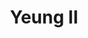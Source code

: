 ---
layout: place
title: "Yeung II"
permalink: /new-jersey/hoboken/yeung-ii.html
stateAbbr: NJ
stateName: New Jersey
cityName: Hoboken
seo:
  name: "Yeung II"
  type: Restaurant
  links: http://www.yeung2sushi.com/
description: "Snug spot for dine-in or delivery Chinese & Japanese staples, plus sushi & vegetarian options. Looking for sushi in Hoboken, New Jersey? Check out Yeung II f..."
place_id: ChIJNTW-MthZwokRsyTH5DySbdk
photos:
  - name: >-
      places/ChIJNTW-MthZwokRsyTH5DySbdk/photos/AeeoHcJgt0KP4JvvTUDpp4PD94WwoeOTvI8Oynr4BZMCR-FIfL86NcXS_o7YJm1BTkw_S5l7oLilk2qmEX9OhzQlla042Ynl46LdyYLG8uqGLp8gRgMP1KIM3Way4OxQdO2JCmfoaVx8mcy1i1oyula0Sidv4mQ4ypOj1W2qw_mJP2v56rbBbGkhNARgQy21iPhfrmbuTHDeebEu8a8i2S5AHctTCACtjtJlnA0qawEYSefXMLSSshHA-WodOlMNey3a-X1ZwJtcX5_hfc-ZUK5nT7dWewNnXzOoUm09wuT9GLiF7gexSMJuuVO8bWxhg2_u4IHxVhXbQqP6SKSM2QCjNgV1nUWtGknu4XMdmYm_fnK98wiNmQoEGBXge2WfeqV33S_Re70b5r2Fz7-wLeftTBBO1ck0y_UlUlbmBX1vIUCa9w
    widthPx: 4032
    heightPx: 3024
    authorAttributions:
      - displayName: Marcello D'Aureli
        uri: https://maps.google.com/maps/contrib/104943397697325629919
        photoUri: >-
          https://lh3.googleusercontent.com/a-/ALV-UjXxnWLatdzKgRS_zOLFTq_cHBupr0kbgf972xXd4DoT1ADnXUYuHA=s100-p-k-no-mo
    flagContentUri: >-
      https://www.google.com/local/imagery/report/?cb_client=maps_api_places.places_api&image_key=!1e10!2sCIHM0ogKEICAgIDm-4XRVg&hl=en-US
    googleMapsUri: >-
      https://www.google.com/maps/place//data=!3m4!1e2!3m2!1sCIHM0ogKEICAgIDm-4XRVg!2e10!4m2!3m1!1s0x89c259d832be3535:0xd96d923ce4c724b3
  - name: >-
      places/ChIJNTW-MthZwokRsyTH5DySbdk/photos/AeeoHcLMKEqUDj0BKnA10WPC0G5hLU4X5D7iLT49x-FcauP9OKS5fW30mEISzFntJnQkTDraj4MuwWE7mmXu2-rTwbWD-9LIJiIIKMYLj6qZk4fzkM3k0NV3335SjrYaxa1zAxuocGe6RBuOnTpTJwhuTERVJsO4VmJ5FBRsikob6vy8iSoGAxBjGoxUFAZP-QCAsoBt2S-jngQTw_QQnrMr0spDk4OoyzNeo6GfOuV0tkExBVAVGGNYSjts565d0DpjFxg6W7f5gWe2nXigDWNCrOrr4IG0Mjmck6_qijX-KQk
    widthPx: 1488
    heightPx: 983
    authorAttributions:
      - displayName: Yeung II
        uri: https://maps.google.com/maps/contrib/108903509044911751943
        photoUri: >-
          https://lh3.googleusercontent.com/a-/ALV-UjVc0zXdvyH1D2d7g48PxMq1INdpH9trbznxzlaVO8912phR-g=s100-p-k-no-mo
    flagContentUri: >-
      https://www.google.com/local/imagery/report/?cb_client=maps_api_places.places_api&image_key=!1e10!2sAF1QipPve5GRVIK-oYjaUKZE9dGKgQ8NqjYADNDnafs&hl=en-US
    googleMapsUri: >-
      https://www.google.com/maps/place//data=!3m4!1e2!3m2!1sAF1QipPve5GRVIK-oYjaUKZE9dGKgQ8NqjYADNDnafs!2e10!4m2!3m1!1s0x89c259d832be3535:0xd96d923ce4c724b3
  - name: >-
      places/ChIJNTW-MthZwokRsyTH5DySbdk/photos/AeeoHcLG6cgwaqpy9Jl3JIWOqLHSMjyToKKdrR0257IQ1jJBmM1OdkGy8EogRmcQqIXPiz6R9hi1N30SH5xqrVWXWjoO3U4it0UNdnZ5k0bXzbfCmbFxA6T6XKDQH1fMzCKDIZQjGRJCivszfJ_1xA5mKNOP2DYl9DAFFfKfG3TMmGUDhWcEGfdRhewf-IwRR33CRP33qLCkBlnNg3IXJEfxIsonkR5Wxy-Es6Aa39Pb-ZuXRjHhuh7RWPebkAG_0MLnjQHq6W3m487I-YuEBYECFJ2wgAdufDExhx9eYQbAmTKVmAZdb-E93CeELewIr92sijMe9_5OcnfOoBTKCDokpmCKJnAz0eDv2-ilGwS1Tn8qpGIp6lVyRqfP47JSmO0dOdzBfArzHzUoZMEuz3j5mw93uWpAX0sxANX-gzQYo8HEeg
    widthPx: 3024
    heightPx: 4032
    authorAttributions:
      - displayName: Ty Nie
        uri: https://maps.google.com/maps/contrib/106614937737848797307
        photoUri: >-
          https://lh3.googleusercontent.com/a-/ALV-UjUfHzKVeurYA67V56oFOc1FE9DykZR9One7910yONqQEucyUtY=s100-p-k-no-mo
    flagContentUri: >-
      https://www.google.com/local/imagery/report/?cb_client=maps_api_places.places_api&image_key=!1e10!2sCIHM0ogKEICAgICp2b-hew&hl=en-US
    googleMapsUri: >-
      https://www.google.com/maps/place//data=!3m4!1e2!3m2!1sCIHM0ogKEICAgICp2b-hew!2e10!4m2!3m1!1s0x89c259d832be3535:0xd96d923ce4c724b3
  - name: >-
      places/ChIJNTW-MthZwokRsyTH5DySbdk/photos/AeeoHcJJIZ0j7GE2fYpjLdxv2j2Re4Q_xWOoM3ajHhpaxvXYxFsXixvih5VObDWW9MpuwYoGmMMUzDzYw3GDlOw-UuPW8SEPpr3tZ8Ui4P9zlkanaRoAuMK0HyVbHRWiiJPop3ohjrAc3Sya1QVlvkgBD8prhmUbhES1GF7c8M_LOGvspPM87JuEmG3bVfSbhoHHON-2Mu1I-N6uDGHKVe6t9L1AJrxQnbc2TBtzG5p3eX0zdGi3tIJDxyvfvCpyO_fuhU5pQx5PdDw0Mu68ARf9hy8ZT3Tedtw1rnDwJx0vzQsKIdu-d3rUln5YAkHCPdO_C5HXuN-KqTwlR1Ro7T94GtLmJo0Drbj9si_LOVO2_M-nyDBGWM0MZmF_vuTKqxH4HkMfEDtSNEJqJBsU8LGPA2izbK-hV1kOY40o5nNJVDS_7g
    widthPx: 2268
    heightPx: 4032
    authorAttributions:
      - displayName: Valeriia Blunt
        uri: https://maps.google.com/maps/contrib/106115765498166069808
        photoUri: >-
          https://lh3.googleusercontent.com/a-/ALV-UjUB7MnjS9SpWvpps3wP0ICWLZWZoVtmcGhsTBn621ltg7uUjHbf=s100-p-k-no-mo
    flagContentUri: >-
      https://www.google.com/local/imagery/report/?cb_client=maps_api_places.places_api&image_key=!1e10!2sCIHM0ogKEICAgIDbiJSJKA&hl=en-US
    googleMapsUri: >-
      https://www.google.com/maps/place//data=!3m4!1e2!3m2!1sCIHM0ogKEICAgIDbiJSJKA!2e10!4m2!3m1!1s0x89c259d832be3535:0xd96d923ce4c724b3
  - name: >-
      places/ChIJNTW-MthZwokRsyTH5DySbdk/photos/AeeoHcK1NzuoBXnmS6TbO7QXrceKcKAjk9wS8jE-MgHxqOuN4uR_ww8e1i7dqwP001Bx4eb8otKSdYnySv-9uazgaywuM-M26kcUxfOv7kV2QmQ8C3FNoSo5-gHiVtHacmqqVbQKOOpeCbVDHdQr2sPEMCZvzjPUFxNmbAj5G8wuwttbYyJ6NVCD014YZZU76e0ngaJGPs8vHx1bTu47ZAk-bCAZYLcEN2qB0HM-Cx2Fv-ATFPBRQ0Cc3vzK5YaArKzfl5FFPzgKD2YxTSoI7I0n3nT5TjsFb1fHxiF5eQYERzmZ6ET6A4j_vofcVLZAaw8uAK6n6-Y03ibyq469varT-CZrow3QJxnznFf_mN9wviNeCIf4D2qX0-5hDeQOceFXq3o7UGgLzqu00dZcMnKNl54A7O1UtN8-rT5zbENgROcTIQ
    widthPx: 3024
    heightPx: 4032
    authorAttributions:
      - displayName: Hector Hernandez
        uri: https://maps.google.com/maps/contrib/106402623538077583494
        photoUri: >-
          https://lh3.googleusercontent.com/a/ACg8ocJVq_GbkHVRHfAVtOr8w_Tus2NIT3KdA8kPh68R51oiv4Cv2g=s100-p-k-no-mo
    flagContentUri: >-
      https://www.google.com/local/imagery/report/?cb_client=maps_api_places.places_api&image_key=!1e10!2sCIHM0ogKEICAgICsrPW2Zw&hl=en-US
    googleMapsUri: >-
      https://www.google.com/maps/place//data=!3m4!1e2!3m2!1sCIHM0ogKEICAgICsrPW2Zw!2e10!4m2!3m1!1s0x89c259d832be3535:0xd96d923ce4c724b3
  - name: >-
      places/ChIJNTW-MthZwokRsyTH5DySbdk/photos/AeeoHcJcklEUbcCaVvYXfSOUWBnJoF_FzYqxrqhBgI-g8cgpI8Iw8azFFoxJvP-knuftOwe5Zq02Nl-QUVaxsExkPxnqk4-Q8oXHwyrtbUeSPzpKt4KNmekZ_M4RioLplIj7k8aHSjK7WXTHXEibW9B5zm82NItdVRJ7hxVdpF8shLY77-gh4JrRfyBunzx6mQ1w-tGs4-Dno9aesl-1680p9O_mV17reLHrxxA19rnjBuRns3kxvcWe0Uc-XmQRRfQcRNyjAMX3pRyxmPARothlLfGZV2G3rNzGgFHt9vSpxeg
    widthPx: 1512
    heightPx: 2016
    authorAttributions:
      - displayName: Yeung II
        uri: https://maps.google.com/maps/contrib/108903509044911751943
        photoUri: >-
          https://lh3.googleusercontent.com/a-/ALV-UjVc0zXdvyH1D2d7g48PxMq1INdpH9trbznxzlaVO8912phR-g=s100-p-k-no-mo
    flagContentUri: >-
      https://www.google.com/local/imagery/report/?cb_client=maps_api_places.places_api&image_key=!1e10!2sAF1QipMoo_HyxdGm1BnbMBdIkFaGqUf9yT8sk0j1PEA&hl=en-US
    googleMapsUri: >-
      https://www.google.com/maps/place//data=!3m4!1e2!3m2!1sAF1QipMoo_HyxdGm1BnbMBdIkFaGqUf9yT8sk0j1PEA!2e10!4m2!3m1!1s0x89c259d832be3535:0xd96d923ce4c724b3
  - name: >-
      places/ChIJNTW-MthZwokRsyTH5DySbdk/photos/AeeoHcIDJwzfm8h5CFTr7x9MZTLaLgBe_yI1z7NzEtVml0_csHbSeIrsAw_rjw6DCIZEzVv_BcFrTHOG9E2-EWtpedxqdd1UZRgNlwWKwcbLqMWfYcq9jHDHWulzI9vq8w88f-xCg51NjGN67C2K7btn90Z1BWjk4cSm4HvdTHN1xZ0QrMEoV8M3abjbdYhsDobOFGoppsNRryHPcQUC2H_3OEExa_oFn8UDuQjcX_YAVDr2POiygjisIQVUeOFZxs7fwm51QEfW0upP-Lu21MN1a2CYWPXdIjHRPUGmT3f9Pb4mJhYXFK_H5bWo6AeeSpTuoS89unPJeyamIMUr6gWpZPRa_MJl2BRMLnOHz7R-E0ujhRy_V7-Fqlova-2GEuJsqNuNkjbwrPPIO5hglviqYg6BhOKj6kC94JvUIkQN0vLZPA
    widthPx: 3024
    heightPx: 4032
    authorAttributions:
      - displayName: 'N'
        uri: https://maps.google.com/maps/contrib/104078230862722040731
        photoUri: >-
          https://lh3.googleusercontent.com/a/ACg8ocLsLAr4WcAgBRFaQmm_VtnTmHnoWA6EijUgOYHOD9zxuXZs9dXq=s100-p-k-no-mo
    flagContentUri: >-
      https://www.google.com/local/imagery/report/?cb_client=maps_api_places.places_api&image_key=!1e10!2sCIHM0ogKEICAgICfqueTeA&hl=en-US
    googleMapsUri: >-
      https://www.google.com/maps/place//data=!3m4!1e2!3m2!1sCIHM0ogKEICAgICfqueTeA!2e10!4m2!3m1!1s0x89c259d832be3535:0xd96d923ce4c724b3
  - name: >-
      places/ChIJNTW-MthZwokRsyTH5DySbdk/photos/AeeoHcJ_qXgG5Xp9qE9EnLCaEXIKlCwxF2kzHdsd4dDNFY-rReKgYB5jrjktAOgImLXC6RlmQqxiqSd9p4ziAcgcSCAACG9Gh5EM4u7ASNkhFG5X4t1wCfAVE6cj0iDI68Xog5OAk4WjiO3OaHi3hL70vy4Z1MA3HMvNNbkrxwjSaGKK0-3C1uE3sS0jh-XwvxSqMw4uqtVgRXoQUv6vqIJiBGwO-4TlGeFu07Bq3bA5p-F22MPbweMc4FXFj7cZ0J3p1X0NYiRIKfKIkNLcWGM01JPzWA-pCoVRPH5GnPi5tjM
    widthPx: 1512
    heightPx: 2016
    authorAttributions:
      - displayName: Yeung II
        uri: https://maps.google.com/maps/contrib/108903509044911751943
        photoUri: >-
          https://lh3.googleusercontent.com/a-/ALV-UjVc0zXdvyH1D2d7g48PxMq1INdpH9trbznxzlaVO8912phR-g=s100-p-k-no-mo
    flagContentUri: >-
      https://www.google.com/local/imagery/report/?cb_client=maps_api_places.places_api&image_key=!1e10!2sAF1QipNmVPwgZKqJvOdSh64smNb9iqLRi1w8F6LJk7Y&hl=en-US
    googleMapsUri: >-
      https://www.google.com/maps/place//data=!3m4!1e2!3m2!1sAF1QipNmVPwgZKqJvOdSh64smNb9iqLRi1w8F6LJk7Y!2e10!4m2!3m1!1s0x89c259d832be3535:0xd96d923ce4c724b3
  - name: >-
      places/ChIJNTW-MthZwokRsyTH5DySbdk/photos/AeeoHcJJ_XI0pix2vvKb818wgCecxIn3GG4ff7K-yXmBM9L6Qpvz-00Y1Lf3R5YsRZX8uZLheZOSJYoXHvE9Hxd1GVmdd3giRy1eKlg77mDNNWP2vVus8tr-XVR8CDStY5Zf7uplbAZlbih4cS-KY-hXrlMnlNiTUpRM_36H1pykjpVCApim8tVphS8CRaHAcss_r9epHUjorsvra9NKKCLbKWyJCF3-3xLFoPqpD_PnVqFN7r4b21q7fK4TqcF5xcgthhSxloKBBRXeOsDDY6R2jxi_07QsiXHJY_1zHK8divlnJxJxqdKHPb3wYGRclwYGqjbMn0ZEzx_Cwayy2O-WQPHZStMydwRdstWu0Yy31XlmS_ryi32uzixsvMJLKKj9vJ7Ovm3LBR_ymUjbfBlCqkrd7Gk3pnRoOPb2yu5fLxrdQjr5
    widthPx: 3000
    heightPx: 4000
    authorAttributions:
      - displayName: Allison L.
        uri: https://maps.google.com/maps/contrib/108407314544575913278
        photoUri: >-
          https://lh3.googleusercontent.com/a-/ALV-UjXE0U2hvtsTHoY23GdEv505NDbWNnlbgCIo0nuH_VoQIOnSJaLKxw=s100-p-k-no-mo
    flagContentUri: >-
      https://www.google.com/local/imagery/report/?cb_client=maps_api_places.places_api&image_key=!1e10!2sCIHM0ogKEICAgIC58uS81gE&hl=en-US
    googleMapsUri: >-
      https://www.google.com/maps/place//data=!3m4!1e2!3m2!1sCIHM0ogKEICAgIC58uS81gE!2e10!4m2!3m1!1s0x89c259d832be3535:0xd96d923ce4c724b3
  - name: >-
      places/ChIJNTW-MthZwokRsyTH5DySbdk/photos/AeeoHcJn5jFe_XxLuL-a-JQaD-YGL1GFfFAskU1tciL8NMj0251FbQoEVlrmt2cs3kDReV1vhGWDVJ_tn-DQu9QAArBN4keAw925lTygBTUqo7hbFHcZWW31ZKYJRa-u0tlboQhaoS5AXPfPZ87foMOqEZjx6PVih4crsiumlkdgELjGl0226BL4DbvfoBR8ttyhGR-3-hTdIvULyjnKAcANxVGq_YyJcMxL_317ZZJHMCxMZKD8_5FLePbse0qD0wFpFATo1GoGhAMsS3SnOXopK088nDbe016GPIbdPB7EEnBz7FZLCxN0YkLEoQimP2nDGBpCECeXWtHcV6G84PO5jhfj0A0TvTpul7dxtzVw7Y-iMxet1qxWaRGONecnKnWpW73JgpX11jT8ontvx2sfFP7Y12xyzA-SV6q5FRz9aPMMzg
    widthPx: 4032
    heightPx: 3024
    authorAttributions:
      - displayName: Marcello D'Aureli
        uri: https://maps.google.com/maps/contrib/104943397697325629919
        photoUri: >-
          https://lh3.googleusercontent.com/a-/ALV-UjXxnWLatdzKgRS_zOLFTq_cHBupr0kbgf972xXd4DoT1ADnXUYuHA=s100-p-k-no-mo
    flagContentUri: >-
      https://www.google.com/local/imagery/report/?cb_client=maps_api_places.places_api&image_key=!1e10!2sCIHM0ogKEICAgIDm-4XRZg&hl=en-US
    googleMapsUri: >-
      https://www.google.com/maps/place//data=!3m4!1e2!3m2!1sCIHM0ogKEICAgIDm-4XRZg!2e10!4m2!3m1!1s0x89c259d832be3535:0xd96d923ce4c724b3
address: 1120 Washington St, Hoboken, NJ 07030, USA
street: 1120 Washington St
city: Hoboken
state: NJ
zip: '07030'
country: USA
neighborhood: null
latitude: '40.750785'
longitude: '-74.027091'
accessibility_options:
  wheelchairAccessibleParking: false
business_status: OPERATIONAL
name: Yeung II
google_maps_links:
  directionsUri: >-
    https://www.google.com/maps/dir//''/data=!4m7!4m6!1m1!4e2!1m2!1m1!1s0x89c259d832be3535:0xd96d923ce4c724b3!3e0
  placeUri: https://maps.google.com/?cid=15667339468925772979
  writeAReviewUri: >-
    https://www.google.com/maps/place//data=!4m3!3m2!1s0x89c259d832be3535:0xd96d923ce4c724b3!12e1
  reviewsUri: >-
    https://www.google.com/maps/place//data=!4m4!3m3!1s0x89c259d832be3535:0xd96d923ce4c724b3!9m1!1b1
  photosUri: >-
    https://www.google.com/maps/place//data=!4m3!3m2!1s0x89c259d832be3535:0xd96d923ce4c724b3!10e5
primary_type: Asian Restaurant
opening_hours:
  regular: null
  current: null
secondary_opening_hours:
  regular:
    weekdayDescriptions: null
    type: null
  current:
    weekdayDescriptions: null
    type: null
phone: (201) 420-7197
price_level: PRICE_LEVEL_INEXPENSIVE
price_range: null
rating: '4.1'
rating_count: 165
website: http://www.yeung2sushi.com/
reviews:
  - name: >-
      places/ChIJNTW-MthZwokRsyTH5DySbdk/reviews/ChdDSUhNMG9nS0VJQ0FnSUNmcXVlVDJBRRAB
    relativePublishTimeDescription: 3 months ago
    rating: 2
    text:
      text: >-
        Came here tonight for the first time and was really disappointed with
        the service. We ordered many things - appetizers, sushi, and other
        dishes.


        One of the dishes was the Mongolian Beef. There were maybe 5 small
        pieces of beef in this dish, with the remainder being vegetables (mostly
        onion). Truly felt like an onion dish. Not good!


        The kicker - When we told the server, we hoped she would offer to bring
        out a little more extra beef. Or even apologize for us not liking it and
        ask if we want something else! Instead she had the nerve to say “if you
        wanted more beef you should have ordered the steak dish”.


        We were so shocked by this response that we paid our bill (almost $100)
        and decided never to come back. We absolutely would have been back had
        her response been even slightly empathetic or offering to make it
        “right” in any way.
      languageCode: en
    originalText:
      text: >-
        Came here tonight for the first time and was really disappointed with
        the service. We ordered many things - appetizers, sushi, and other
        dishes.


        One of the dishes was the Mongolian Beef. There were maybe 5 small
        pieces of beef in this dish, with the remainder being vegetables (mostly
        onion). Truly felt like an onion dish. Not good!


        The kicker - When we told the server, we hoped she would offer to bring
        out a little more extra beef. Or even apologize for us not liking it and
        ask if we want something else! Instead she had the nerve to say “if you
        wanted more beef you should have ordered the steak dish”.


        We were so shocked by this response that we paid our bill (almost $100)
        and decided never to come back. We absolutely would have been back had
        her response been even slightly empathetic or offering to make it
        “right” in any way.
      languageCode: en
    authorAttribution:
      displayName: 'N'
      uri: https://www.google.com/maps/contrib/104078230862722040731/reviews
      photoUri: >-
        https://lh3.googleusercontent.com/a/ACg8ocLsLAr4WcAgBRFaQmm_VtnTmHnoWA6EijUgOYHOD9zxuXZs9dXq=s128-c0x00000000-cc-rp-mo-ba4
    publishTime: '2024-12-28T02:15:31.714840Z'
    flagContentUri: >-
      https://www.google.com/local/review/rap/report?postId=ChdDSUhNMG9nS0VJQ0FnSUNmcXVlVDJBRRAB&d=17924085&t=1
    googleMapsUri: >-
      https://www.google.com/maps/reviews/data=!4m6!14m5!1m4!2m3!1sChdDSUhNMG9nS0VJQ0FnSUNmcXVlVDJBRRAB!2m1!1s0x89c259d832be3535:0xd96d923ce4c724b3
  - name: >-
      places/ChIJNTW-MthZwokRsyTH5DySbdk/reviews/ChdDSUhNMG9nS0VJQ0FnSUNmNzVpc19RRRAB
    relativePublishTimeDescription: 3 weeks ago
    rating: 5
    text:
      text: >-
        Delicious sushi, always fresh, fast, and reliable. One of my go to
        restaurants for delivery.


        Edit:

        I normally love this restaurant but today I received incorrect items in
        my delivery order. I ordered a shrimp asparagus hand roll and didn’t
        there was no shrimp. I ordered a kani salad with no crunch and there
        were tempura flakes. I also ordered a sushi entree special that comes
        with a spicy tuna avocado roll but I received a tuna avocado roll. Maybe
        it was an off night or their machine didn’t take my order correctly.
      languageCode: en
    originalText:
      text: >-
        Delicious sushi, always fresh, fast, and reliable. One of my go to
        restaurants for delivery.


        Edit:

        I normally love this restaurant but today I received incorrect items in
        my delivery order. I ordered a shrimp asparagus hand roll and didn’t
        there was no shrimp. I ordered a kani salad with no crunch and there
        were tempura flakes. I also ordered a sushi entree special that comes
        with a spicy tuna avocado roll but I received a tuna avocado roll. Maybe
        it was an off night or their machine didn’t take my order correctly.
      languageCode: en
    authorAttribution:
      displayName: Natasha C
      uri: https://www.google.com/maps/contrib/118362468710284320173/reviews
      photoUri: >-
        https://lh3.googleusercontent.com/a-/ALV-UjVvVZAI76LFrxeWUhnPLl43WGUoJYwEyzdLCkn0lSd3KzjzAEtY=s128-c0x00000000-cc-rp-mo-ba4
    publishTime: '2025-03-21T23:56:16.509157Z'
    flagContentUri: >-
      https://www.google.com/local/review/rap/report?postId=ChdDSUhNMG9nS0VJQ0FnSUNmNzVpc19RRRAB&d=17924085&t=1
    googleMapsUri: >-
      https://www.google.com/maps/reviews/data=!4m6!14m5!1m4!2m3!1sChdDSUhNMG9nS0VJQ0FnSUNmNzVpc19RRRAB!2m1!1s0x89c259d832be3535:0xd96d923ce4c724b3
  - name: >-
      places/ChIJNTW-MthZwokRsyTH5DySbdk/reviews/ChdDSUhNMG9nS0VJQ0FnSUNwMmVfdjFnRRAB
    relativePublishTimeDescription: a year ago
    rating: 5
    text:
      text: >-
        Recommend : maki rolls, miso soup

        Good: lo mein

        Ok: salad


        The maki rolls were nice though it seemed like the rice was a bit
        smooshed. We had salmon avocado, shrimp and cucumber, spicy California,
        spicy crunchy white tuna, spicy scallop avocado.


        The only critique is in the spicy crunchy rolls, the fish chunks are
        very fine and the fish texture/taste is not as apparent. Salmon in the
        salmon avocado was lovely and buttery though.


        I'm not sure others will like the miso soup, but I enjoyed it a lot and
        I don't normally like miso soup, so not sure how true miso soup
        enthusiasts will feel.


        Lol mein was tasty and the shrimp were AMAZING. Huge and not overcooked.
        Only comment on this one is the noodles were quite small and broken.


        Salad was seriously over sauced but the taste was ok.
      languageCode: en
    originalText:
      text: >-
        Recommend : maki rolls, miso soup

        Good: lo mein

        Ok: salad


        The maki rolls were nice though it seemed like the rice was a bit
        smooshed. We had salmon avocado, shrimp and cucumber, spicy California,
        spicy crunchy white tuna, spicy scallop avocado.


        The only critique is in the spicy crunchy rolls, the fish chunks are
        very fine and the fish texture/taste is not as apparent. Salmon in the
        salmon avocado was lovely and buttery though.


        I'm not sure others will like the miso soup, but I enjoyed it a lot and
        I don't normally like miso soup, so not sure how true miso soup
        enthusiasts will feel.


        Lol mein was tasty and the shrimp were AMAZING. Huge and not overcooked.
        Only comment on this one is the noodles were quite small and broken.


        Salad was seriously over sauced but the taste was ok.
      languageCode: en
    authorAttribution:
      displayName: Ty Nie
      uri: https://www.google.com/maps/contrib/106614937737848797307/reviews
      photoUri: >-
        https://lh3.googleusercontent.com/a-/ALV-UjUfHzKVeurYA67V56oFOc1FE9DykZR9One7910yONqQEucyUtY=s128-c0x00000000-cc-rp-mo-ba5
    publishTime: '2023-08-06T18:18:20.213740Z'
    flagContentUri: >-
      https://www.google.com/local/review/rap/report?postId=ChdDSUhNMG9nS0VJQ0FnSUNwMmVfdjFnRRAB&d=17924085&t=1
    googleMapsUri: >-
      https://www.google.com/maps/reviews/data=!4m6!14m5!1m4!2m3!1sChdDSUhNMG9nS0VJQ0FnSUNwMmVfdjFnRRAB!2m1!1s0x89c259d832be3535:0xd96d923ce4c724b3
  - name: >-
      places/ChIJNTW-MthZwokRsyTH5DySbdk/reviews/ChdDSUhNMG9nS0VJQ0FnSURiaUpTSmlBRRAB
    relativePublishTimeDescription: 8 months ago
    rating: 5
    text:
      text: >-
        Favorite sushi place ! Everything is always fresh and delicious 🤤
        highly recommend. One time I did pick up myself and found out that not
        only do they have the best sushi in town, but the staff are also nicest
        people!
      languageCode: en
    originalText:
      text: >-
        Favorite sushi place ! Everything is always fresh and delicious 🤤
        highly recommend. One time I did pick up myself and found out that not
        only do they have the best sushi in town, but the staff are also nicest
        people!
      languageCode: en
    authorAttribution:
      displayName: Valeriia Blunt
      uri: https://www.google.com/maps/contrib/106115765498166069808/reviews
      photoUri: >-
        https://lh3.googleusercontent.com/a-/ALV-UjUB7MnjS9SpWvpps3wP0ICWLZWZoVtmcGhsTBn621ltg7uUjHbf=s128-c0x00000000-cc-rp-mo-ba2
    publishTime: '2024-08-01T11:29:27.383478Z'
    flagContentUri: >-
      https://www.google.com/local/review/rap/report?postId=ChdDSUhNMG9nS0VJQ0FnSURiaUpTSmlBRRAB&d=17924085&t=1
    googleMapsUri: >-
      https://www.google.com/maps/reviews/data=!4m6!14m5!1m4!2m3!1sChdDSUhNMG9nS0VJQ0FnSURiaUpTSmlBRRAB!2m1!1s0x89c259d832be3535:0xd96d923ce4c724b3
  - name: >-
      places/ChIJNTW-MthZwokRsyTH5DySbdk/reviews/ChdDSUhNMG9nS0VJQ0FnSUNSX2VuTnhRRRAB
    relativePublishTimeDescription: 2 years ago
    rating: 5
    text:
      text: >-
        We loved our first  delicious order! Everything was absolutely carefully
        and generously prepared. Super fresh and yummy ! In the picture:
        Paradise plate (on the left) and Crazy Tuna and Godzilla special rolls
        on the right. Super happy  customers, we will definitely come back !
      languageCode: en
    originalText:
      text: >-
        We loved our first  delicious order! Everything was absolutely carefully
        and generously prepared. Super fresh and yummy ! In the picture:
        Paradise plate (on the left) and Crazy Tuna and Godzilla special rolls
        on the right. Super happy  customers, we will definitely come back !
      languageCode: en
    authorAttribution:
      displayName: Rita Murray
      uri: https://www.google.com/maps/contrib/101418843249046824008/reviews
      photoUri: >-
        https://lh3.googleusercontent.com/a-/ALV-UjUzeftgFZFk6_MiXX7YjpySaux6Iukgs-srFCXWKx5p6n0-NAkh=s128-c0x00000000-cc-rp-mo
    publishTime: '2023-04-09T02:35:11.064426Z'
    flagContentUri: >-
      https://www.google.com/local/review/rap/report?postId=ChdDSUhNMG9nS0VJQ0FnSUNSX2VuTnhRRRAB&d=17924085&t=1
    googleMapsUri: >-
      https://www.google.com/maps/reviews/data=!4m6!14m5!1m4!2m3!1sChdDSUhNMG9nS0VJQ0FnSUNSX2VuTnhRRRAB!2m1!1s0x89c259d832be3535:0xd96d923ce4c724b3
parking_options: null
payment_options:
  acceptsCreditCards: true
  acceptsDebitCards: true
  acceptsCashOnly: false
  acceptsNfc: true
allow_dogs: null
curbside_pickup: null
delivery: true
dine_in: true
good_for_children: true
good_for_groups: true
good_for_sports: false
live_music: false
menu_for_children: false
outdoor_seating: true
reservable: true
restroom: true
serves_beer: false
serves_breakfast: false
serves_brunch: null
serves_cocktails: false
serves_coffee: false
serves_dinner: true
serves_dessert: true
serves_lunch: true
serves_vegetarian_food: true
serves_wine: false
takeout: true
summary: >-
  Snug spot for dine-in or delivery Chinese & Japanese staples, plus sushi &
  vegetarian options.

---